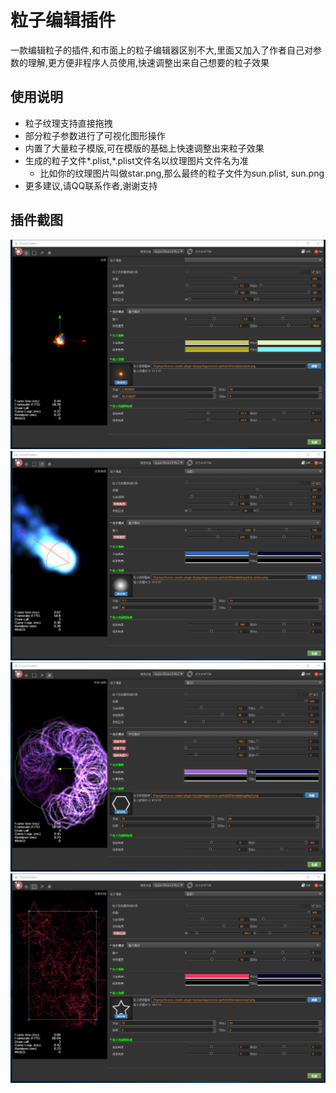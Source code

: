 # 粒子编辑插件

一款编辑粒子的插件,和市面上的粒子编辑器区别不大,里面又加入了作者自己对参数的理解,更方便非程序人员使用,快速调整出来自己想要的粒子效果




## 使用说明
- 粒子纹理支持直接拖拽
- 部分粒子参数进行了可视化图形操作
- 内置了大量粒子模版,可在模版的基础上快速调整出来粒子效果
- 生成的粒子文件*.plist,*.plist文件名以纹理图片文件名为准
    - 比如你的纹理图片叫做star.png,那么最终的粒子文件为sun.plist, sun.png
- 更多建议,请QQ联系作者,谢谢支持    

## 插件截图
![](../../assets/particle/1.png)
![](../../assets/particle/2.png)
![](../../assets/particle/3.png)
![](../../assets/particle/4.png)
